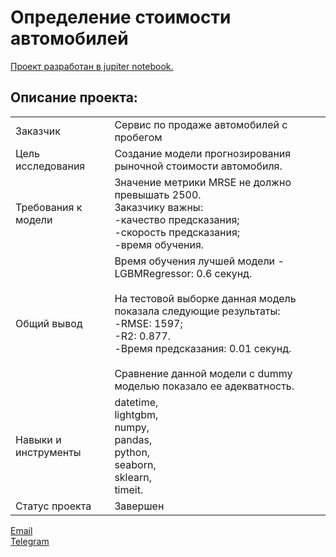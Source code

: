 # Определение стоимости автомобилей

[Проект разработан в jupiter notebook.](https://github.com/data-analyst-mr/DataScienceProjects/blob/main/projects/educational%20project/cost_cars/coast_cars.ipynb)<br/>

## Описание проекта:
|   |  |
|---------------|-------------------|
|Заказчик | Cервис по продаже автомобилей с пробегом|
|Цель исследования| Создание модели прогнозирования рыночной стоимости автомобиля.|
|Требования к модели|Значение метрики MRSE не должно превышать 2500.<br/>Заказчику важны:<br/>-качество предсказания;<br/>-скорость предсказания;<br/>-время обучения.|
|Общий вывод| Время обучения лучшей модели - LGBMRegressor: 0.6 секунд.<br/><br/>На тестовой выборке данная модель показала следующие результаты:<br/>-RMSE: 1597;<br/>-R2: 0.877.<br/>-Время предсказания: 0.01 секунд.<br/><br/>Сравнение данной модели с dummy моделью показало ее адекватность.<br/>|
|Навыки и инструменты|datetime,<br/>lightgbm,<br/>numpy,<br/>pandas,<br/>python,<br/>seaborn,<br/>sklearn,<br/>timeit.|
|Статус проекта| Завершен|


[Email](mailto:mikhail-shestakov-2022@bk.ru)<br/>
[Telegram](https://t.me/mshestakov1)
